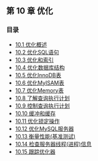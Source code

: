 ## 第 10 章 优化

### 目录

- [10.1 优化概述](10.1_优化概述.md)
- [10.2 优化SQL语句](10.2_优化SQL语句.md)
- [10.3 优化和索引](10.3_优化和索引.md)
- [10.4 优化数据库结构](10.4_优化数据库结构.md)
- [10.5 优化InnoDB表](10.5_优化InnoDB表.md)
- [10.6 优化MyISAM表](10.6_优化MyISAM表.md)
- [10.7 优化Memory表](10.7_优化Memory表.md)
- [10.8 了解查询执行计划](10.8_了解查询执行计划.md)
- [10.9 控制查询执行计划](10.9_控制查询执行计划.md)
- [10.10 缓冲和缓存](10.10_缓冲和缓存.md)
- [10.11 优化锁定操作](10.11_优化锁定操作.md)
- [10.12 优化MySQL服务器](10.12_优化MySQL服务器.md)
- [10.13 衡量性能(基准测试)](10.13_衡量性能(基准测试).md)
- [10.14 检查服务器线程(进程)信息](10.14_检查服务器线程(进程)信息.md)
- [10.15 跟踪优化器](10.15_跟踪优化器.md)